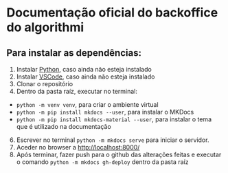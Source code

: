 # Documentação oficial do backoffice do algorithmi
## Para instalar as dependências:
1. Instalar [Python](https://www.python.org/downloads/), caso ainda não esteja instalado
2. Instalar [VSCode](https://code.visualstudio.com/download), caso ainda não esteja instalado
3. Clonar o repositório
4. Dentro da pasta raíz, executar no terminal:
- ```python -m venv venv```, para criar o ambiente virtual
- ```python -m pip install mkdocs --user```, para instalar o MKDocs
- ```python -m pip install mkdocs-material --user```, para instalar o tema que é utilizado na documentação
6. Escrever no terminal ```python -m mkdocs serve``` para iniciar o servidor.
7. Aceder no browser a <http://localhost:8000/>
8. Após terminar, fazer push para o github das alterações feitas e executar o comando ```python -m mkdocs gh-deploy``` dentro da pasta raíz
  
